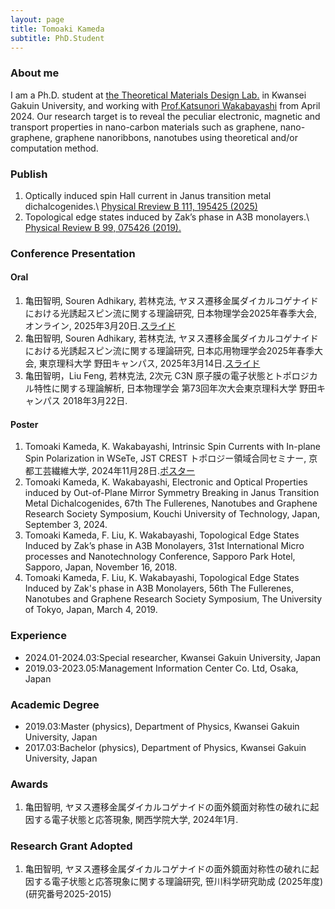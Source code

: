 ```yaml
---
layout: page
title: Tomoaki Kameda
subtitle: PhD.Student
---
```

### About me
I am a Ph.D. student at [the Theoretical Materials Design Lab.](https://www.kg-nanotech.jp/tmd/) in Kwansei Gakuin University, and working with [Prof.Katsunori Wakabayashi](https://www.kg-nanotech.jp/tmd/en/professor/) from April 2024. Our research target is to reveal the peculiar electronic, magnetic and transport properties in nano-carbon materials such as graphene, nano-graphene, graphene nanoribbons, nanotubes using theoretical and/or computation method.

### Publish
1. Optically induced spin Hall current in Janus transition metal dichalcogenides.\\
[Physical Rreview B 111, 195425 (2025)](https://doi.org/10.1103/PhysRevB.111.195425)
1. Topological edge states induced by Zak’s phase in A3B monolayers.\\
[Physical Review B 99, 075426 (2019).](https://doi.org/10.1103/PhysRevB.99.075426)

### Conference Presentation
#### Oral
1. 亀田智明, Souren Adhikary, 若林克法, ヤヌス遷移金属ダイカルコゲナイドにおける光誘起スピン流に関する理論研究, 日本物理学会2025年春季大会, オンライン, 2025年3月20日.[スライド](assets/index/202503_JPS_kameda.pdf)
1. 亀田智明, Souren Adhikary, 若林克法, ヤヌス遷移金属ダイカルコゲナイドにおける光誘起スピン流に関する理論研究, 日本応用物理学会2025年春季大会, 東京理科大学 野田キャンパス, 2025年3月14日.[スライド](assets/index/202503_JSAP_kameda.pdf)
1. 亀田智明，Liu Feng, 若林克法, 2次元 C3N 原子膜の電子状態とトポロジカル特性に関する理論解析, 日本物理学会 第73回年次大会東京理科大学 野田キャンパス 2018年3月22日.

#### Poster
1. Tomoaki Kameda, K. Wakabayashi, Intrinsic Spin Currents with In-plane Spin Polarization in WSeTe, JST CREST トポロジー領域合同セミナー, 京都工芸繊維大学, 2024年11月28日.[ポスター](assets/index/202409_FNTG67_kameda.pdf)
1. Tomoaki Kameda, K. Wakabayashi, Electronic and Optical Properties induced by Out-of-Plane Mirror Symmetry Breaking in Janus Transition Metal Dichalcogenides, 67th The Fullerenes, Nanotubes and Graphene Research Society Symposium, Kouchi University of Technology, Japan, September 3, 2024.
1. Tomoaki Kameda, F. Liu, K. Wakabayashi, Topological Edge States Induced by Zak’s phase in A3B Monolayers, 31st International Micro processes and Nanotechnology Conference, Sapporo Park Hotel, Sapporo, Japan, November 16, 2018.
1. Tomoaki Kameda, F. Liu, K. Wakabayashi, Topological Edge States Induced by Zak's phase in A3B Monolayers, 56th The Fullerenes, Nanotubes and Graphene Research Society Symposium, The University of Tokyo, Japan, March 4, 2019.

### Experience
- 2024.01-2024.03:Special researcher, Kwansei Gakuin University, Japan
- 2019.03-2023.05:Management Information Center Co. Ltd, Osaka, Japan

### Academic Degree
- 2019.03:Master (physics), Department of Physics, Kwansei Gakuin University, Japan
- 2017.03:Bachelor (physics), Department of Physics, Kwansei Gakuin University, Japan

### Awards
1. 亀田智明, ヤヌス遷移金属ダイカルコゲナイドの面外鏡面対称性の破れに起因する電子状態と応答現象, 関西学院大学, 2024年1月.

### Research Grant Adopted
1. 亀田智明, ヤヌス遷移金属ダイカルコゲナイドの面外鏡面対称性の破れに起因する電子状態と応答現象に関する理論研究, 笹川科学研究助成 (2025年度)(研究番号2025-2015)
